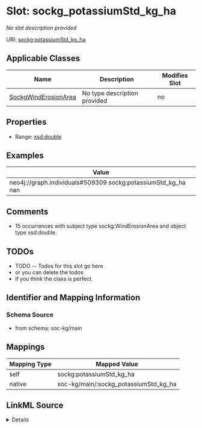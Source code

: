 

# Slot: sockg_potassiumStd_kg_ha


_No slot description provided_





URI: [sockg:potassiumStd_kg_ha](http://www.semanticweb.org/sockg/ontologies/2024/0/soil-carbon-ontology/potassiumStd_kg_ha)



<!-- no inheritance hierarchy -->





## Applicable Classes

| Name | Description | Modifies Slot |
| --- | --- | --- |
| [SockgWindErosionArea](../classes/SockgWindErosionArea.md) | No type description provided |  no  |







## Properties

* Range: [xsd:double](http://www.w3.org/2001/XMLSchema#double)






## Examples

| Value |
| --- |
| neo4j://graph.individuals#509309 sockg:potassiumStd_kg_ha nan |

## Comments

* 15 occurrences with subject type sockg:WindErosionArea and object type xsd:double.

## TODOs

* TODO -- Todos for this slot go here
* or you can delete the todos
* if you think the class is perfect.

## Identifier and Mapping Information







### Schema Source


* from schema: soc-kg/main




## Mappings

| Mapping Type | Mapped Value |
| ---  | ---  |
| self | sockg:potassiumStd_kg_ha |
| native | soc-kg/main/:sockg_potassiumStd_kg_ha |




## LinkML Source

<details>
```yaml
name: sockg_potassiumStd_kg_ha
description: No slot description provided
todos:
- TODO -- Todos for this slot go here
- or you can delete the todos
- if you think the class is perfect.
comments:
- 15 occurrences with subject type sockg:WindErosionArea and object type xsd:double.
examples:
- value: neo4j://graph.individuals#509309 sockg:potassiumStd_kg_ha nan
from_schema: soc-kg/main
rank: 1000
slot_uri: sockg:potassiumStd_kg_ha
alias: sockg_potassiumStd_kg_ha
domain_of:
- sockg_WindErosionArea
range: double

```
</details>